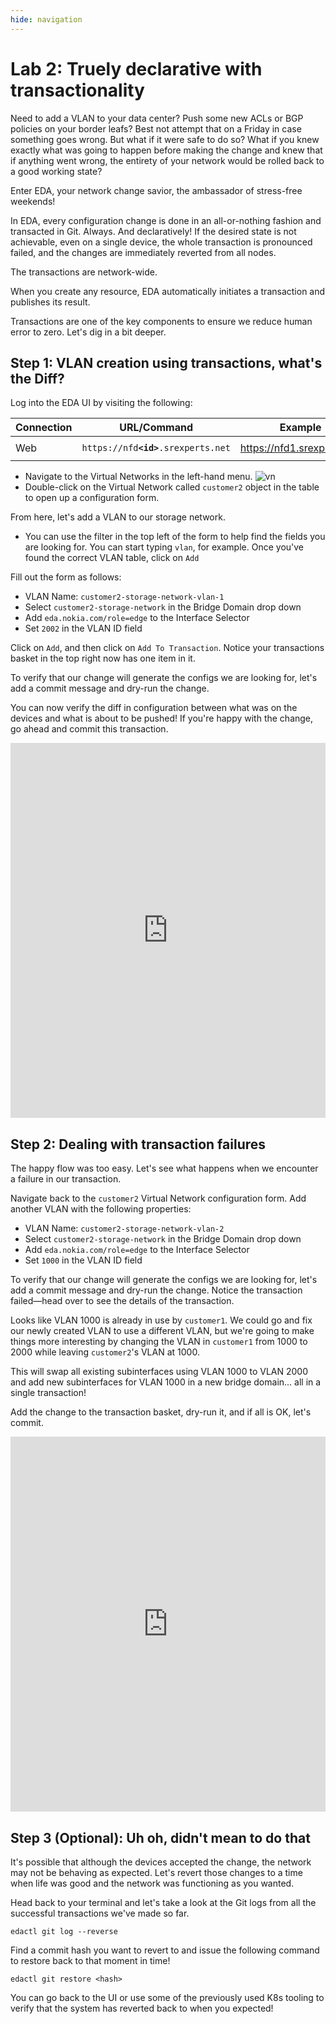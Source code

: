 ```yaml
---
hide: navigation
---
```


# Lab 2: Truely declarative with transactionality

Need to add a VLAN to your data center? Push some new ACLs or BGP policies on your border leafs? Best not attempt that on a Friday in case something goes wrong. But what if it were safe to do so? What if you knew exactly what was going to happen before making the change and knew that if anything went wrong, the entirety of your network would be rolled back to a good working state?

Enter EDA, your network change savior, the ambassador of stress-free weekends!

In EDA, every configuration change is done in an all-or-nothing fashion and transacted in Git. Always. And declaratively! If the desired state is not achievable, even on a single device, the whole transaction is pronounced failed, and the changes are immediately reverted from all nodes.

The transactions are network-wide.

When you create any resource, EDA automatically initiates a transaction and publishes its result.

Transactions are one of the key components to ensure we reduce human error to zero. Let's dig in a bit deeper.

## Step 1: VLAN creation using transactions, what's the Diff?

Log into the EDA UI by visiting the following:

| Connection | URL/Command                             | Example                      | Credentials                 |
| ---------- | --------------------------------------- | ---------------------------- | --------------------------- |
| Web        | `https://nfd`**`<id>`**`.srexperts.net` | <https://nfd1.srexperts.net> | `admin`<br/>`nfd+eda@nokia` |

- Navigate to the Virtual Networks in the left-hand menu.
    ![vn](https://gitlab.com/rdodin/pics/-/wikis/uploads/6038ffed2e93d9f7cf0f014f995b043d/image.png)
- Double-click on the Virtual Network called `customer2` object in the table to open up a configuration form.

From here, let's add a VLAN to our storage network.

- You can use the filter in the top left of the form to help find the fields you are looking for. You can start typing `vlan`, for example. Once you've found the correct VLAN table, click on `Add`

Fill out the form as follows:

- VLAN Name: `customer2-storage-network-vlan-1`
- Select `customer2-storage-network` in the Bridge Domain drop down
- Add `eda.nokia.com/role=edge` to the Interface Selector
- Set `2002` in the VLAN ID field

Click on `Add`, and then click on `Add To Transaction`. Notice your transactions basket in the top right now has one item in it.

To verify that our change will generate the configs we are looking for, let's add a commit message and dry-run the change.

You can now verify the diff in configuration between what was on the devices and what is about to be pushed! If you're happy with the change, go ahead and commit this transaction.

<iframe width="100%" height="600px" src="https://www.youtube.com/embed/IA06uDsQBT4" title="vnet storage 2002" frameborder="0" allow="accelerometer; autoplay; clipboard-write; encrypted-media; gyroscope; picture-in-picture; web-share" referrerpolicy="strict-origin-when-cross-origin" allowfullscreen></iframe>

## Step 2: Dealing with transaction failures

The happy flow was too easy. Let's see what happens when we encounter a failure in our transaction.

Navigate back to the `customer2` Virtual Network configuration form.  Add another VLAN with the following properties:

- VLAN Name: `customer2-storage-network-vlan-2`
- Select `customer2-storage-network` in the Bridge Domain drop down
- Add `eda.nokia.com/role=edge` to the Interface Selector
- Set `1000` in the VLAN ID field

To verify that our change will generate the configs we are looking for, let's add a commit message and dry-run the change. Notice the transaction failed—head over to see the details of the transaction.

Looks like VLAN 1000 is already in use by `customer1`. We could go and fix our newly created VLAN to use a different VLAN, but we're going to make things more interesting by changing the VLAN in `customer1` from 1000 to 2000 while leaving `customer2`'s VLAN at 1000.

This will swap all existing subinterfaces using VLAN 1000 to VLAN 2000 and add new subinterfaces for VLAN 1000 in a new bridge domain... all in a single transaction!

Add the change to the transaction basket, dry-run it, and if all is OK, let's commit.

<iframe width="100%" height="600px" src="https://www.youtube.com/embed/ChWJ8ZmwjYc" title="VLAN swap" frameborder="0" allow="accelerometer; autoplay; clipboard-write; encrypted-media; gyroscope; picture-in-picture; web-share" referrerpolicy="strict-origin-when-cross-origin" allowfullscreen></iframe>

## Step 3 (Optional): Uh oh, didn't mean to do that

It's possible that although the devices accepted the change, the network may not be behaving as expected. Let's revert those changes to a time when life was good and the network was functioning as you wanted.

Head back to your terminal and let's take a look at the Git logs from all the successful transactions we've made so far.

```
edactl git log --reverse
```

Find a commit hash you want to revert to and issue the following command to restore back to that moment in time!

```
edactl git restore <hash>
```

You can go back to the UI or use some of the previously used K8s tooling to verify that the system has reverted back to when you expected!
